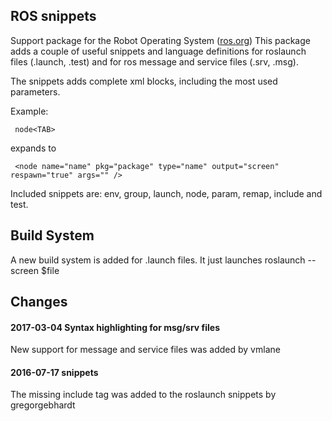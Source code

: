 ## ROS snippets
Support package for the Robot Operating System ([ros.org](http://ros.org))
This package adds a couple of useful snippets and language definitions for roslaunch files (.launch, .test)
and for ros message and service files (.srv, .msg).

The snippets adds complete xml blocks, including the most used parameters.

 Example:

     node<TAB>
expands to

     <node name="name" pkg="package" type="name" output="screen" respawn="true" args="" />

Included snippets are: env, group, launch, node, param, remap, include and test.
## Build System
A new build system is added for .launch files. It just launches roslaunch --screen $file

## Changes
#### 2017-03-04 Syntax highlighting for msg/srv files
New support for message and service files was added by vmlane
#### 2016-07-17 <include> snippets
The missing include tag was added to the roslaunch snippets by gregorgebhardt
